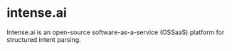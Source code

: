 # intense.ai

Intense.ai is an open-source software-as-a-service (OSSaaS) platform for structured intent parsing.
